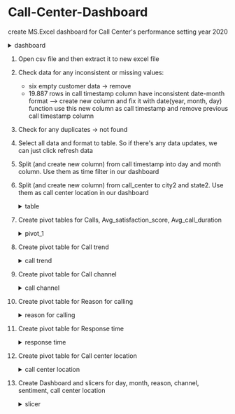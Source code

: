 # Call-Center-Dashboard
create MS.Excel dashboard for Call Center's performance
setting year 2020</br>
	<details>
	<summary>dashboard</summary>
	<img src="https://github.com/mas-tono/Call-Center-Dashboard/blob/main/image/dashboard.jpg">
	</details>
	
1. Open csv file and then extract it to new excel file
2. Check data for any inconsistent or missing values:
	- six empty customer data -> remove
	- 19.887 rows in call timestamp column have inconsistent date-month format --> create new column and fix it with date(year, month, day) function
		use this new column as call timestamp and remove previous call timestamp column
    
3. Check for any duplicates -> not found
4. Select all data and format to table. So if there's any data updates, we can just click refresh data
5. Split (and create new column) from call timestamp into day and month column. Use them as time filter in our dashboard
6. Split (and create new column) from call_center to city2 and state2. Use them as call center location in our dashboard

	<details>
	<summary>table</summary>
	<img src="https://github.com/mas-tono/Call-Center-Dashboard/blob/main/image/table.jpg">
	</details>
  
7. Create pivot tables for Calls, Avg_satisfaction_score, Avg_call_duration
      
	<details>
	<summary>pivot_1</summary>
	<img src="https://github.com/mas-tono/Call-Center-Dashboard/blob/main/image/calls%2C%20avg_satisfaction_score%2C%20avg_call_duration.jpg">
	</details>

8. Create pivot table for Call trend
	
	<details>
	<summary>call trend</summary>
	<img src="https://github.com/mas-tono/Call-Center-Dashboard/blob/main/image/call_trend.jpg">
	</details>	    

9. Create pivot table for Call channel

	<details>
	<summary>call channel</summary>
	<img src="https://github.com/mas-tono/Call-Center-Dashboard/blob/main/image/call%20_channel.jpg">
	</details>	

10. Create pivot table for Reason for calling
	
	<details>
	<summary>reason for calling</summary>
	<img src="https://github.com/mas-tono/Call-Center-Dashboard/blob/main/image/reason_for_calling.jpg">
	</details>	

11. Create pivot table for Response time

	<details>
	<summary>response time</summary>
	<img src="https://github.com/mas-tono/Call-Center-Dashboard/blob/main/image/response_time.jpg">
	</details>

12. Create pivot table for Call center location

	<details>
	<summary>call center location</summary>
	<img src="https://github.com/mas-tono/Call-Center-Dashboard/blob/main/image/call_center_location.jpg">
	</details>

13. Create Dashboard and slicers for day, month, reason, channel, sentiment, call center location

	<details>
	<summary>slicer</summary>
	<img src="https://github.com/mas-tono/Call-Center-Dashboard/blob/main/image/slicer.jpg">
	</details>
	



